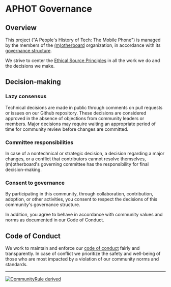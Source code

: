 # APHOT Governance

## Overview

This project ("A People's History of Tech: The Mobile Phone") is managed by the members of the [(m)otherboard](https://m.otherboard.org) organization, in accordance with its [governance structure](https://m.otherboard.org/governance/).

We strive to center the [Ethical Source Principles](https://ethicalsource.dev/principles/) in all the work we do and the decisions we make.

## Decision-making

### Lazy consensus
Technical decisions are made in public through comments on pull requests or issues on our Github repository. These decisions are considered approved in the absence of objections from community leaders or members. Major decisions may require waiting an appropriate period of time for community review before changes are committed.

### Committee responsibilities
In case of a nontechnical or strategic decision, a decision regarding a major changes, or a conflict that contributors cannot resolve themselves, (m)otherboard's governing committee has the responsibility for final decision-making.

### Consent to governance
By participating in this community, through collaboration, contribution, adoption, or other activities, you consent to respect the decisions of this community's governance structure.

In addition, you agree to behave in accordance with community values and norms as documented in our Code of Conduct.

## Code of Conduct
We work to maintain and enforce our [code of conduct](https://github.com/EthicalSource/phot-the-mobile-phone/blob/main/CODE_OF_CONDUCT.md) fairly and transparently. In case of conflict we prioritize the safety and well-being of those who are most impacted by a violation of our community norms and standards.

---

[![CommunityRule derived](https://communityrule.info/assets/CommunityRule-derived-000000.svg)](https://communityrule.info)
